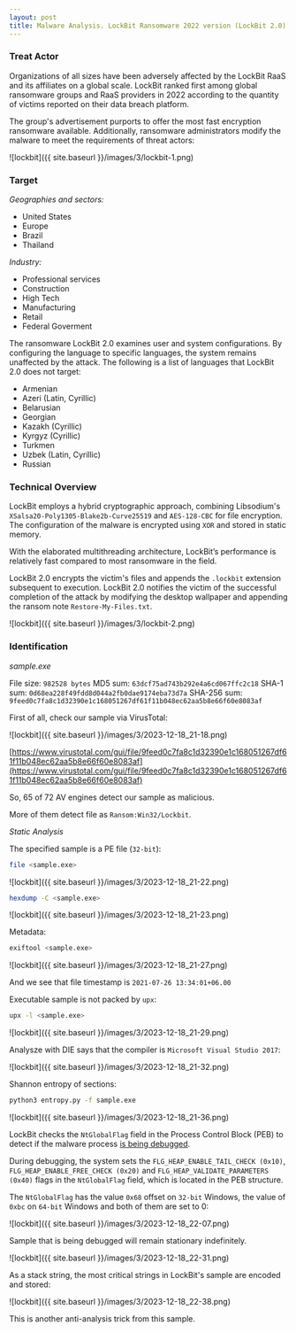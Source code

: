 ```yaml
---
layout: post
title: Malware Analysis. LockBit Ransomware 2022 version (LockBit 2.0)
---
```


### Treat Actor

Organizations of all sizes have been adversely affected by the LockBit RaaS and its affiliates on a global scale. LockBit ranked first among global ransomware groups and RaaS providers in 2022 according to the quantity of victims reported on their data breach platform.     

The group's advertisement purports to offer the most fast encryption ransomware available. Additionally, ransomware administrators modify the malware to meet the requirements of threat actors:     

![lockbit]({{ site.baseurl }}/images/3/lockbit-1.png)    

### Target

*Geographies and sectors:*    

- United States    
- Europe    
- Brazil    
- Thailand   

*Industry:*   

- Professional services    
- Construction    
- High Tech    
- Manufacturing     
- Retail    
- Federal Goverment     

The ransomware LockBit 2.0 examines user and system configurations. By configuring the language to specific languages, the system remains unaffected by the attack. The following is a list of languages that LockBit 2.0 does not target:     

- Armenian   
- Azeri (Latin, Cyrillic)   
- Belarusian    
- Georgian    
- Kazakh (Cyrillic)    
- Kyrgyz (Cyrillic)    
- Turkmen    
- Uzbek (Latin, Cyrillic)    
- Russian    

### Technical Overview

LockBit employs a hybrid cryptographic approach, combining Libsodium's `XSalsa20-Poly1305-Blake2b-Curve25519` and `AES-128-CBC` for file encryption. The configuration of the malware is encrypted using `XOR` and stored in static memory.     

With the elaborated multithreading architecture, LockBit’s performance is relatively fast compared to most ransomware in the field.     

LockBit 2.0 encrypts the victim's files and appends the `.lockbit` extension subsequent to execution. LockBit 2.0 notifies the victim of the successful completion of the attack by modifying the desktop wallpaper and appending the ransom note `Restore-My-Files.txt`.    

![lockbit]({{ site.baseurl }}/images/3/lockbit-2.png)    

### Identification

*sample.exe*     

File size: `982528 bytes`
MD5 sum: `63dcf75ad743b292e4a6cd067ffc2c18`
SHA-1 sum: `0d68ea228f49fdd8d044a2fb0dae9174eba73d7a`
SHA-256 sum: `9feed0c7fa8c1d32390e1c168051267df61f11b048ec62aa5b8e66f60e8083af`     

First of all, check our sample via VirusTotal:    

![lockbit]({{ site.baseurl }}/images/3/2023-12-18_21-18.png)    

[https://www.virustotal.com/gui/file/9feed0c7fa8c1d32390e1c168051267df61f11b048ec62aa5b8e66f60e8083af](https://www.virustotal.com/gui/file/9feed0c7fa8c1d32390e1c168051267df61f11b048ec62aa5b8e66f60e8083af)    

So, 65 of 72 AV engines detect our sample as malicious.     

More of them detect file as `Ransom:Win32/Lockbit`.

*Static Analysis*    

The specified sample is a PE file (`32-bit`):    

```bash
file <sample.exe>
```

![lockbit]({{ site.baseurl }}/images/3/2023-12-18_21-22.png)    

```bash
hexdump -C <sample.exe>
```

![lockbit]({{ site.baseurl }}/images/3/2023-12-18_21-23.png)    

Metadata:     

```bash
exiftool <sample.exe>
```

![lockbit]({{ site.baseurl }}/images/3/2023-12-18_21-27.png)    

And we see that file timestamp is `2021-07-26 13:34:01+06.00`    

Executable sample is not packed by `upx`:    

```bash
upx -l <sample.exe>
```

![lockbit]({{ site.baseurl }}/images/3/2023-12-18_21-29.png)    

Analysze with DIE says that the compiler is `Microsoft Visual Studio 2017`:     

![lockbit]({{ site.baseurl }}/images/3/2023-12-18_21-32.png)    

Shannon entropy of sections:     

```bash
python3 entropy.py -f sample.exe
```

![lockbit]({{ site.baseurl }}/images/3/2023-12-18_21-36.png)    

LockBit checks the `NtGlobalFlag` field in the Process Control Block (PEB) to detect if the malware process [is being debugged](https://cocomelonc.github.io/malware/2022/09/15/malware-av-evasion-10.html).    

During debugging, the system sets the `FLG_HEAP_ENABLE_TAIL_CHECK (0x10)`, `FLG_HEAP_ENABLE_FREE_CHECK (0x20)` and `FLG_HEAP_VALIDATE_PARAMETERS (0x40)` flags in the `NtGlobalFlag` field, which is located in the PEB structure.

The `NtGlobalFlag` has the value `0x68` offset on `32-bit` Windows, the value of `0xbc` on `64-bit` Windows and both of them are set to 0:    

![lockbit]({{ site.baseurl }}/images/3/2023-12-18_22-07.png)    

Sample that is being debugged will remain stationary indefinitely.    

![lockbit]({{ site.baseurl }}/images/3/2023-12-18_22-31.png)    

As a stack string, the most critical strings in LockBit's sample are encoded and stored:    

![lockbit]({{ site.baseurl }}/images/3/2023-12-18_22-38.png)    

This is another anti-analysis trick from this sample.    